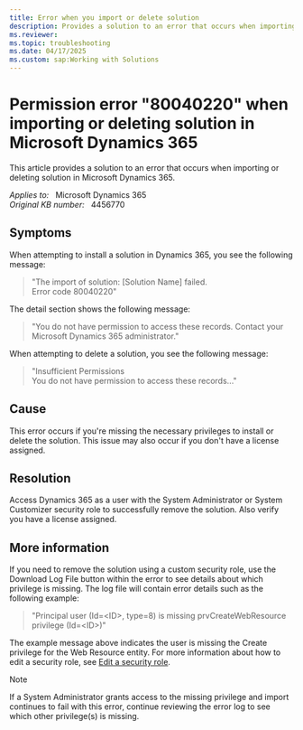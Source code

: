 ```yaml
---
title: Error when you import or delete solution
description: Provides a solution to an error that occurs when importing or deleting solution in Microsoft Dynamics 365.
ms.reviewer: 
ms.topic: troubleshooting
ms.date: 04/17/2025
ms.custom: sap:Working with Solutions
---
```

# Permission error "80040220" when importing or deleting solution in Microsoft Dynamics 365

This article provides a solution to an error that occurs when importing or deleting solution in Microsoft Dynamics 365.

_Applies to:_ &nbsp; Microsoft Dynamics 365  
_Original KB number:_ &nbsp; 4456770

## Symptoms

When attempting to install a solution in Dynamics 365, you see the following message:

> "The import of solution: [Solution Name] failed.  
Error code 80040220"

The detail section shows the following message:

> "You do not have permission to access these records. Contact your Microsoft Dynamics 365 administrator."

When attempting to delete a solution, you see the following message:

> "Insufficient Permissions  
You do not have permission to access these records..."

## Cause

This error occurs if you're missing the necessary privileges to install or delete the solution. This issue may also occur if you don't have a license assigned.

## Resolution

Access Dynamics 365 as a user with the System Administrator or System Customizer security role to successfully remove the solution. Also verify you have a license assigned.

## More information

If you need to remove the solution using a custom security role, use the Download Log File button within the error to see details about which privilege is missing. The log file will contain error details such as the following example:

> "Principal user (Id=\<ID>, type=8) is missing prvCreateWebResource privilege (Id=\<ID>)"

The example message above indicates the user is missing the Create privilege for the Web Resource entity. For more information about how to edit a security role, see [Edit a security role](/power-platform/admin/create-edit-security-role#edit-a-security-role).

> [!NOTE]
> If a System Administrator grants access to the missing privilege and import continues to fail with this error, continue reviewing the error log to see which other privilege(s) is missing.
